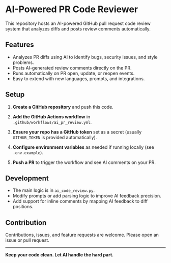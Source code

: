 # AI-Powered PR Code Reviewer

This repository hosts an AI-powered GitHub pull request code review system that analyzes diffs and posts review comments automatically.

## Features

- Analyzes PR diffs using AI to identify bugs, security issues, and style problems.
- Posts AI-generated review comments directly on the PR.
- Runs automatically on PR open, update, or reopen events.
- Easy to extend with new languages, prompts, and integrations.

## Setup

1. **Create a GitHub repository** and push this code.

2. **Add the GitHub Actions workflow** in `.github/workflows/ai_pr_review.yml`.

3. **Ensure your repo has a GitHub token** set as a secret (usually `GITHUB_TOKEN` is provided automatically).

4. **Configure environment variables** as needed if running locally (see `.env.example`).

5. **Push a PR** to trigger the workflow and see AI comments on your PR.

## Development

- The main logic is in `ai_code_review.py`.
- Modify prompts or add parsing logic to improve AI feedback precision.
- Add support for inline comments by mapping AI feedback to diff positions.

## Contribution

Contributions, issues, and feature requests are welcome. Please open an issue or pull request.

---

**Keep your code clean. Let AI handle the hard part.**

